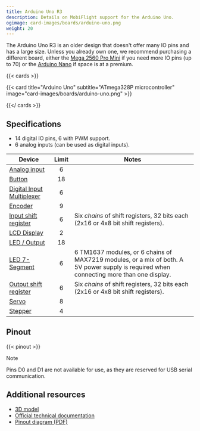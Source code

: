 ```yaml
---
title: Arduino Uno R3
description: Details on MobiFlight support for the Arduino Uno.
ogimage: card-images/boards/arduino-uno.png
weight: 20
---
```


The Arduino Uno R3 is an older design that doesn't offer many IO pins and has a large size.
Unless you already own one, we recommend purchasing a different board, either the
[Mega 2560 Pro Mini](/boards/mega-2560-pro-mini) if you need more IO pins (up to 70) or the
[Arduino Nano](/boards/recommended/arduino-nano) if space is at a premium.

{{< cards >}}

{{< card title="Arduino Uno" subtitle="ATmega328P microcontroller" image="card-images/boards/arduino-uno.png" >}}

{{</ cards >}}

## Specifications

- 14 digital IO pins, 6 with PWM support.
- 6 analog inputs (can be used as digital inputs).

| Device                                                   | Limit | Notes                                                                                                                                    |
| -------------------------------------------------------- | :---: | ---------------------------------------------------------------------------------------------------------------------------------------- |
| [Analog input](/devices/potentiometer/)                  |   6   |                                                                                                                                          |
| [Button](/devices/button-switch/)                        |  18   |                                                                                                                                          |
| [Digital Input Multiplexer](/devices/multiplexer/)       |   6   |                                                                                                                                          |
| [Encoder](/devices/encoder/)                             |   9   |                                                                                                                                          |
| [Input shift register](/devices/input-shift-register/)   |   6   | Six _chains_ of shift registers, 32 bits each (2x16 or 4x8 bit shift registers).                                                         |
| [LCD Display](/devices/lcd/)                             |   2   |                                                                                                                                          |
| [LED / Output](/devices/led/)                            |  18   |                                                                                                                                          |
| [LED 7-Segment](/devices/seven-segment-display/)         |   6   | 6 TM1637 modules, or 6 chains of MAX7219 modules, or a mix of both. A 5V power supply is required when connecting more than one display. |
| [Output shift register](/devices/output-shift-register/) |   6   | Six _chains_ of shift registers, 32 bits each (2x16 or 4x8 bit shift registers).                                                         |
| [Servo](/devices/servo/)                                 |   8   |                                                                                                                                          |
| [Stepper](/devices/stepper-motor)                        |   4   |                                                                                                                                          |

## Pinout

{{< pinout >}}

> [!NOTE]
> Pins D0 and D1 are not available for use, as they are reserved for USB serial communication.

## Additional resources

- [3D model](https://grabcad.com/library/arduino-uno-r3-ch340-1)
- [Official technical documentation](https://docs.arduino.cc/hardware/uno-rev3/)
- [Pinout diagram (PDF)](pinout.pdf)
